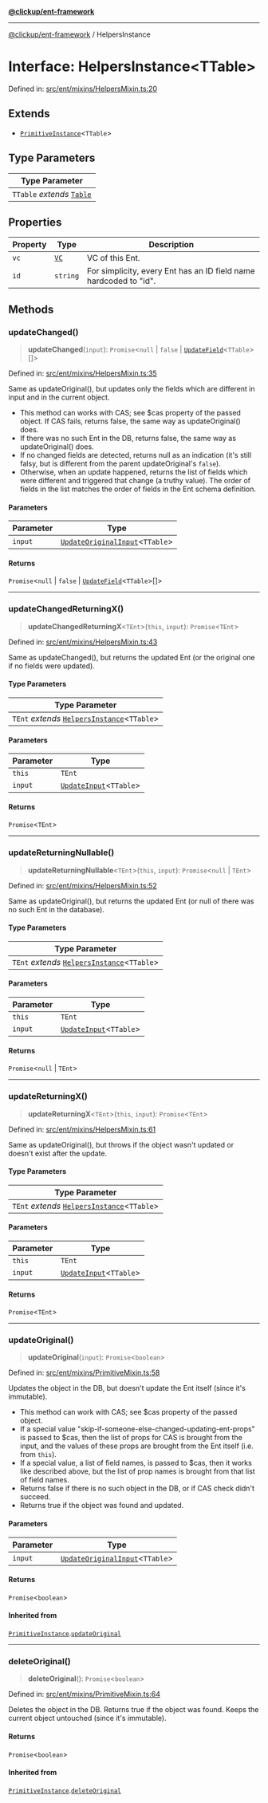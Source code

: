 [**@clickup/ent-framework**](../README.md)

***

[@clickup/ent-framework](../globals.md) / HelpersInstance

# Interface: HelpersInstance\<TTable\>

Defined in: [src/ent/mixins/HelpersMixin.ts:20](https://github.com/clickup/ent-framework/blob/master/src/ent/mixins/HelpersMixin.ts#L20)

## Extends

- [`PrimitiveInstance`](PrimitiveInstance.md)\<`TTable`\>

## Type Parameters

| Type Parameter |
| ------ |
| `TTable` *extends* [`Table`](../type-aliases/Table.md) |

## Properties

| Property | Type | Description |
| ------ | ------ | ------ |
| <a id="vc"></a> `vc` | [`VC`](../classes/VC.md) | VC of this Ent. |
| <a id="id"></a> `id` | `string` | For simplicity, every Ent has an ID field name hardcoded to "id". |

## Methods

### updateChanged()

> **updateChanged**(`input`): `Promise`\<`null` \| `false` \| [`UpdateField`](../type-aliases/UpdateField.md)\<`TTable`\>[]\>

Defined in: [src/ent/mixins/HelpersMixin.ts:35](https://github.com/clickup/ent-framework/blob/master/src/ent/mixins/HelpersMixin.ts#L35)

Same as updateOriginal(), but updates only the fields which are different
in input and in the current object.
- This method can works with CAS; see $cas property of the passed object.
  If CAS fails, returns false, the same way as updateOriginal() does.
- If there was no such Ent in the DB, returns false, the same way as
  updateOriginal() does.
- If no changed fields are detected, returns null as an indication (it's
  still falsy, but is different from the parent updateOriginal's `false`).
- Otherwise, when an update happened, returns the list of fields which were
  different and triggered that change (a truthy value). The order of fields
  in the list matches the order of fields in the Ent schema definition.

#### Parameters

| Parameter | Type |
| ------ | ------ |
| `input` | [`UpdateOriginalInput`](../type-aliases/UpdateOriginalInput.md)\<`TTable`\> |

#### Returns

`Promise`\<`null` \| `false` \| [`UpdateField`](../type-aliases/UpdateField.md)\<`TTable`\>[]\>

***

### updateChangedReturningX()

> **updateChangedReturningX**\<`TEnt`\>(`this`, `input`): `Promise`\<`TEnt`\>

Defined in: [src/ent/mixins/HelpersMixin.ts:43](https://github.com/clickup/ent-framework/blob/master/src/ent/mixins/HelpersMixin.ts#L43)

Same as updateChanged(), but returns the updated Ent (or the original one
if no fields were updated).

#### Type Parameters

| Type Parameter |
| ------ |
| `TEnt` *extends* [`HelpersInstance`](HelpersInstance.md)\<`TTable`\> |

#### Parameters

| Parameter | Type |
| ------ | ------ |
| `this` | `TEnt` |
| `input` | [`UpdateInput`](../type-aliases/UpdateInput.md)\<`TTable`\> |

#### Returns

`Promise`\<`TEnt`\>

***

### updateReturningNullable()

> **updateReturningNullable**\<`TEnt`\>(`this`, `input`): `Promise`\<`null` \| `TEnt`\>

Defined in: [src/ent/mixins/HelpersMixin.ts:52](https://github.com/clickup/ent-framework/blob/master/src/ent/mixins/HelpersMixin.ts#L52)

Same as updateOriginal(), but returns the updated Ent (or null of there
was no such Ent in the database).

#### Type Parameters

| Type Parameter |
| ------ |
| `TEnt` *extends* [`HelpersInstance`](HelpersInstance.md)\<`TTable`\> |

#### Parameters

| Parameter | Type |
| ------ | ------ |
| `this` | `TEnt` |
| `input` | [`UpdateInput`](../type-aliases/UpdateInput.md)\<`TTable`\> |

#### Returns

`Promise`\<`null` \| `TEnt`\>

***

### updateReturningX()

> **updateReturningX**\<`TEnt`\>(`this`, `input`): `Promise`\<`TEnt`\>

Defined in: [src/ent/mixins/HelpersMixin.ts:61](https://github.com/clickup/ent-framework/blob/master/src/ent/mixins/HelpersMixin.ts#L61)

Same as updateOriginal(), but throws if the object wasn't updated or
doesn't exist after the update.

#### Type Parameters

| Type Parameter |
| ------ |
| `TEnt` *extends* [`HelpersInstance`](HelpersInstance.md)\<`TTable`\> |

#### Parameters

| Parameter | Type |
| ------ | ------ |
| `this` | `TEnt` |
| `input` | [`UpdateInput`](../type-aliases/UpdateInput.md)\<`TTable`\> |

#### Returns

`Promise`\<`TEnt`\>

***

### updateOriginal()

> **updateOriginal**(`input`): `Promise`\<`boolean`\>

Defined in: [src/ent/mixins/PrimitiveMixin.ts:58](https://github.com/clickup/ent-framework/blob/master/src/ent/mixins/PrimitiveMixin.ts#L58)

Updates the object in the DB, but doesn't update the Ent itself (since it's
immutable).
- This method can work with CAS; see $cas property of the passed object.
- If a special value "skip-if-someone-else-changed-updating-ent-props" is
  passed to $cas, then the list of props for CAS is brought from the input,
  and the values of these props are brought from the Ent itself (i.e. from
  `this`).
- If a special value, a list of field names, is passed to $cas, then it
  works like described above, but the list of prop names is brought from
  that list of field names.
- Returns false if there is no such object in the DB, or if CAS check
  didn't succeed.
- Returns true if the object was found and updated.

#### Parameters

| Parameter | Type |
| ------ | ------ |
| `input` | [`UpdateOriginalInput`](../type-aliases/UpdateOriginalInput.md)\<`TTable`\> |

#### Returns

`Promise`\<`boolean`\>

#### Inherited from

[`PrimitiveInstance`](PrimitiveInstance.md).[`updateOriginal`](PrimitiveInstance.md#updateoriginal)

***

### deleteOriginal()

> **deleteOriginal**(): `Promise`\<`boolean`\>

Defined in: [src/ent/mixins/PrimitiveMixin.ts:64](https://github.com/clickup/ent-framework/blob/master/src/ent/mixins/PrimitiveMixin.ts#L64)

Deletes the object in the DB. Returns true if the object was found. Keeps
the current object untouched (since it's immutable).

#### Returns

`Promise`\<`boolean`\>

#### Inherited from

[`PrimitiveInstance`](PrimitiveInstance.md).[`deleteOriginal`](PrimitiveInstance.md#deleteoriginal)
